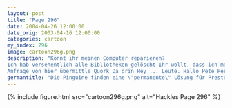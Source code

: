 ```yaml
---
layout: post
title: "Page 296"
date: 2004-04-26 12:00:00
date_orig: 2003-04-16 12:00:00
categories: cartoon
my_index: 296
image: cartoon296g.png
description: "Könnt ihr meinen Computer reparieren?
Ich hab versehentlich alle Bibliotheken gelöscht Ihr wollt, dass ich meine
Anfrage von hier übermittle Quork Da drin Hey ... Leute. Hallo Pete Percy Preston"
germantitle: "Die Pinguine finden eine \"permanente\" Lösung für Prestons Probleme"
---
```


{% include figure.html src="cartoon296g.png" alt="Hackles Page 296"  %}
